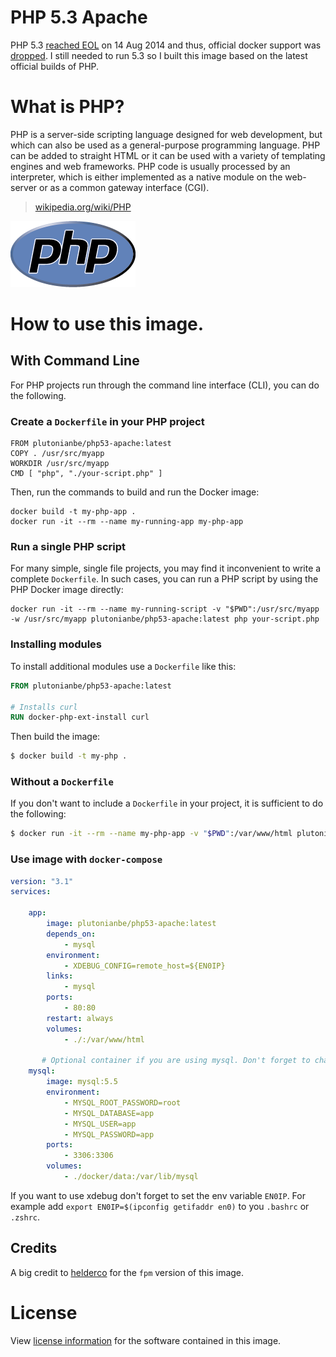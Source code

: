 # PHP 5.3 Apache

PHP 5.3 [reached EOL](http://php.net/eol.php) on 14 Aug 2014 and thus, official docker support was [dropped](https://github.com/docker-library/php/pull/20). I still needed to run 5.3 so I built this image based on the latest official builds of PHP.

# What is PHP?

PHP is a server-side scripting language designed for web development, but which can also be used as a general-purpose programming language. PHP can be added to straight HTML or it can be used with a variety of templating engines and web frameworks. PHP code is usually processed by an interpreter, which is either implemented as a native module on the web-server or as a common gateway interface (CGI).

> [wikipedia.org/wiki/PHP](http://en.wikipedia.org/wiki/PHP)

![logo](https://raw.githubusercontent.com/docker-library/docs/master/php/logo.png)

# How to use this image.

## With Command Line

For PHP projects run through the command line interface (CLI), you can do the following.

### Create a `Dockerfile` in your PHP project

    FROM plutonianbe/php53-apache:latest
    COPY . /usr/src/myapp
    WORKDIR /usr/src/myapp
    CMD [ "php", "./your-script.php" ]

Then, run the commands to build and run the Docker image:

    docker build -t my-php-app .
    docker run -it --rm --name my-running-app my-php-app

### Run a single PHP script

For many simple, single file projects, you may find it inconvenient to write a complete `Dockerfile`. In such cases, you can run a PHP script by using the PHP Docker image directly:

    docker run -it --rm --name my-running-script -v "$PWD":/usr/src/myapp -w /usr/src/myapp plutonianbe/php53-apache:latest php your-script.php

### Installing modules

To install additional modules use a `Dockerfile` like this:

``` Dockerfile
FROM plutonianbe/php53-apache:latest

# Installs curl
RUN docker-php-ext-install curl
```

Then build the image:

``` bash
$ docker build -t my-php .
```

### Without a `Dockerfile`

If you don't want to include a `Dockerfile` in your project, it is sufficient to do the following:

``` bash
$ docker run -it --rm --name my-php-app -v "$PWD":/var/www/html plutonianbe/php53-apache:latest
```

### Use image with `docker-compose`

```yml
version: "3.1"
services:

    app:
        image: plutonianbe/php53-apache:latest
        depends_on:
            - mysql
        environment:
            - XDEBUG_CONFIG=remote_host=${EN0IP}
        links:
            - mysql
        ports:
            - 80:80
        restart: always
        volumes:
            - ./:/var/www/html

       # Optional container if you are using mysql. Don't forget to change the credentials
    mysql:
        image: mysql:5.5
        environment:
            - MYSQL_ROOT_PASSWORD=root
            - MYSQL_DATABASE=app
            - MYSQL_USER=app
            - MYSQL_PASSWORD=app
        ports:
            - 3306:3306
        volumes:
            - ./docker/data:/var/lib/mysql
```

If you want to use xdebug don't forget to set the env variable `EN0IP`. For example add `export EN0IP=$(ipconfig getifaddr en0)` to you `.bashrc` or `.zshrc`.

## Credits

A big credit to [helderco](https://github.com/helderco/docker-php-5.3) for the `fpm` version
of this image.

# License

View [license information](http://php.net/license/) for the software contained in this image.
